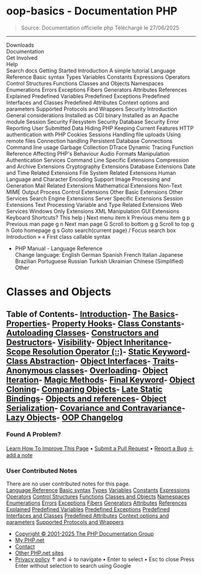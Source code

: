 # oop-basics - Documentation PHP

> Source: Documentation officielle php
> Téléchargé le 27/06/2025

---

Downloads                              
Documentation                              
Get Involved                              
Help                              
Search docs
Getting Started
Introduction
A simple tutorial
Language Reference
Basic syntax
Types
Variables
Constants
Expressions
Operators
Control Structures
Functions
Classes and Objects
Namespaces
Enumerations
Errors
Exceptions
Fibers
Generators
Attributes
References Explained
Predefined Variables
Predefined Exceptions
Predefined Interfaces and Classes
Predefined Attributes
Context options and parameters
Supported Protocols and Wrappers
Security
Introduction
General considerations
Installed as CGI binary
Installed as an Apache module
Session Security
Filesystem Security
Database Security
Error Reporting
User Submitted Data
Hiding PHP
Keeping Current
Features
HTTP authentication with PHP
Cookies
Sessions
Handling file uploads
Using remote files
Connection handling
Persistent Database Connections
Command line usage
Garbage Collection
DTrace Dynamic Tracing
Function Reference
Affecting PHP's Behaviour
Audio Formats Manipulation
Authentication Services
Command Line Specific Extensions
Compression and Archive Extensions
Cryptography Extensions
Database Extensions
Date and Time Related Extensions
File System Related Extensions
Human Language and Character Encoding Support
Image Processing and Generation
Mail Related Extensions
Mathematical Extensions
Non-Text MIME Output
Process Control Extensions
Other Basic Extensions
Other Services
Search Engine Extensions
Server Specific Extensions
Session Extensions
Text Processing
Variable and Type Related Extensions
Web Services
Windows Only Extensions
XML Manipulation
GUI Extensions
Keyboard Shortcuts?
This help
j
Next menu item
k
Previous menu item
g p
Previous man page
g n
Next man page
G
Scroll to bottom
g g
Scroll to top
g h
Goto homepage
g s
Goto search(current page)
/
Focus search box
Introduction &raquo;
&laquo; First class callable syntax        
- PHP Manual      - Language Reference      
Change language:
English
German
Spanish
French
Italian
Japanese
Brazilian Portuguese
Russian
Turkish
Ukrainian
Chinese (Simplified)
Other
# Classes and Objects
## Table of Contents- [Introduction](oop5.intro.php)- [The Basics](language.oop5.basic.php)- [Properties](language.oop5.properties.php)- [Property Hooks](language.oop5.property-hooks.php)- [Class Constants](language.oop5.constants.php)- [Autoloading Classes](language.oop5.autoload.php)- [Constructors and Destructors](language.oop5.decon.php)- [Visibility](language.oop5.visibility.php)- [Object Inheritance](language.oop5.inheritance.php)- [Scope Resolution Operator (::)](language.oop5.paamayim-nekudotayim.php)- [Static Keyword](language.oop5.static.php)- [Class Abstraction](language.oop5.abstract.php)- [Object Interfaces](language.oop5.interfaces.php)- [Traits](language.oop5.traits.php)- [Anonymous classes](language.oop5.anonymous.php)- [Overloading](language.oop5.overloading.php)- [Object Iteration](language.oop5.iterations.php)- [Magic Methods](language.oop5.magic.php)- [Final Keyword](language.oop5.final.php)- [Object Cloning](language.oop5.cloning.php)- [Comparing Objects](language.oop5.object-comparison.php)- [Late Static Bindings](language.oop5.late-static-bindings.php)- [Objects and references](language.oop5.references.php)- [Object Serialization](language.oop5.serialization.php)- [Covariance and Contravariance](language.oop5.variance.php)- [Lazy Objects](language.oop5.lazy-objects.php)- [OOP Changelog](language.oop5.changelog.php)
### Found A Problem?
[Learn How To Improve This Page](https://github.com/php/doc-base/blob/master/README.md)
•
[Submit a Pull Request](https://github.com/php/doc-en/blob/master/language/oop5.xml)
•
[Report a Bug](https://github.com/php/doc-en/issues/new?body=From%20manual%20page:%20https:%2F%2Fphp.net%2Flanguage.oop5%0A%0A---)
[＋add a note](/manual/add-note.php?sect=language.oop5&repo=en&redirect=https://www.php.net/manual/en/language.oop5.php)
### User Contributed Notes 
There are no user contributed notes for this page.    
[Language Reference](langref.php)
[Basic syntax](language.basic-syntax.php)
[Types](language.types.php)
[Variables](language.variables.php)
[Constants](language.constants.php)
[Expressions](language.expressions.php)
[Operators](language.operators.php)
[Control Structures](language.control-structures.php)
[Functions](language.functions.php)
[Classes and Objects](language.oop5.php)
[Namespaces](language.namespaces.php)
[Enumerations](language.enumerations.php)
[Errors](language.errors.php)
[Exceptions](language.exceptions.php)
[Fibers](language.fibers.php)
[Generators](language.generators.php)
[Attributes](language.attributes.php)
[References Explained](language.references.php)
[Predefined Variables](reserved.variables.php)
[Predefined Exceptions](reserved.exceptions.php)
[Predefined Interfaces and Classes](reserved.interfaces.php)
[Predefined Attributes](reserved.attributes.php)
[Context options and parameters](context.php)
[Supported Protocols and Wrappers](wrappers.php)
- [Copyright &copy; 2001-2025 The PHP Documentation Group](/manual/en/copyright.php)
- [My PHP.net](/my.php)
- [Contact](/contact.php)
- [Other PHP.net sites](/sites.php)
- [Privacy policy](/privacy.php)
[](javascript:;)
↑ and ↓ to navigate •
Enter to select •
Esc to close
Press Enter without
selection to search using Google